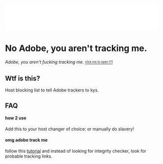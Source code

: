 
![Logo](https://raw.githubusercontent.com/Naymmmm/NoAdobeYouArentTrackingMe/main/AssetContainer/banner.png)


# No Adobe, you aren't tracking me.

*Adobe, you aren't fucking tracking me.*
[<sub><sup>click me to open !!!1</sup></sub>](https://ihatetrackers.pages.dev/)

## Wtf is this?
Host blocking list to tell Adobe trackers to kys.
## FAQ

#### how 2 use

Add this to your host changer of choice: or manually do slavery!

#### omg adobe track me

follow this [tutorial](https://youtu.be/tkKN_xipuxY?si=jy7VF6VcY9Sn_fGY) and instead of looking for integrity checker, look for probable tracking links.

